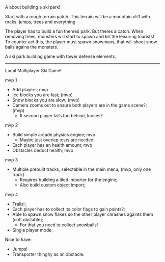 A about building a ski park!

Start with a rough terrain patch. This terrain will be a mountain cliff with rocks, jumps, trees and everything.

The player has to build a fun themed park. But theres a catch. When removing trees, monsters will start to spawn and kill the leisuring tourists!
To counter act this, the player must spawn snowmans, that will shoot snow balls agains the monsters.

A ski park building game with tower defense elements.




--------------


Local Multiplayer Ski Game!

mvp 1
- Add players; mvp
- Ice blocks you are fast; (mvp)
- Snow blocks you are slow; (mvp)
- Camera zooms out to ensure both players are in the game scene?; (mvp)
    - If second player falls too behind, looses?

mvp 2
- Build simple arcade physics engine; mvp
    - Maybe just overlap tests are needed.
- Each player has an health amount; mvp
- Obstacles deduct health; mvp

mvp 3
- Multiple prebuilt tracks, selectable in the main menu; (mvp, only one track)
    - Requires building a tiled importer for the engine;
    - Also build custom object import;

mvp 4
- Trails!;
- Each player has to collect its color flags to gain points?;
- Able to spawn snow flakes so the other player chrashes againts them (soft obstable);
    - For that you need to collect snowballs!
- Single player mode;



Nice to have:

- Jumps!
- Transporter thinghy as an obstacle.
